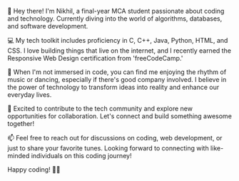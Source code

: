 👋 Hey there! I'm Nikhil, a final-year MCA student passionate about coding and technology. Currently diving into the world of algorithms, databases, and software development.

💻 My tech toolkit includes proficiency in C, C++, Java, Python, HTML, and CSS. I love building things that live on the internet, and I recently earned the Responsive Web Design certification from 'freeCodeCamp.'

🕺 When I'm not immersed in code, you can find me enjoying the rhythm of music or dancing, especially if there's good company involved. I believe in the power of technology to transform ideas into reality and enhance our everyday lives.

🚀 Excited to contribute to the tech community and explore new opportunities for collaboration. Let's connect and build something awesome together!

📫 Feel free to reach out for discussions on coding, web development, or just to share your favorite tunes. Looking forward to connecting with like-minded individuals on this coding journey!

Happy coding! 🚀🎶

<!---
nikhilmugali3/nikhilmugali3 is a ✨ special ✨ repository because its `README.md` (this file) appears on your GitHub profile.
You can click the Preview link to take a look at your changes.
--->
